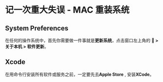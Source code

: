 # 记一次重大失误 - MAC 重装系统

## System Preferences
在任何的操作系统中，首先你需要做一件事就是**更新系统**，点击窗口左上角的 ** > 关于本机 > 软件更新**。

## Xcode 
在用命令行安装所有软件或服务之前，一定要先去**Apple Store** , 安装**XCode**。
